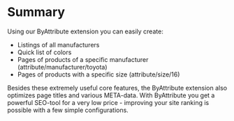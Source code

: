 # Summary
Using our ByAttribute extension you can easily create:

- Listings of all manufacturers
- Quick list of colors
- Pages of products of a specific manufacturer (attribute/manufacturer/toyota)
- Pages of products with a specific size (attribute/size/16)

Besides these extremely useful core features, the ByAttribute extension also optimizes page titles and various META-data. With ByAttribute you get a powerful SEO-tool for a very low price - improving your site ranking is possible with a few simple configurations.
